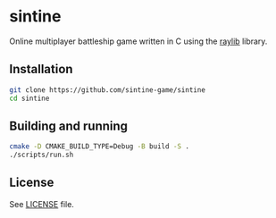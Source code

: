 # sintine

Online multiplayer battleship game written in C using the [raylib](https://www.raylib.com/) library.

## Installation

```bash
git clone https://github.com/sintine-game/sintine
cd sintine
```

## Building and running

```bash
cmake -D CMAKE_BUILD_TYPE=Debug -B build -S .
./scripts/run.sh
```

## License

See [LICENSE](LICENSE) file.
